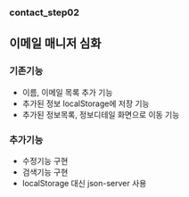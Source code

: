 ### contact_step02

## 이메일 매니저 심화

### 기존기능

- 이름, 이메일 목록 추가 기능
- 추가된 정보 localStorage에 저장 기능
- 추가된 정보목록, 정보디테일 화면으로 이동 기능

### 추가기능

- 수정기능 구현
- 검색기능 구현
- localStorage 대신 json-server 사용
